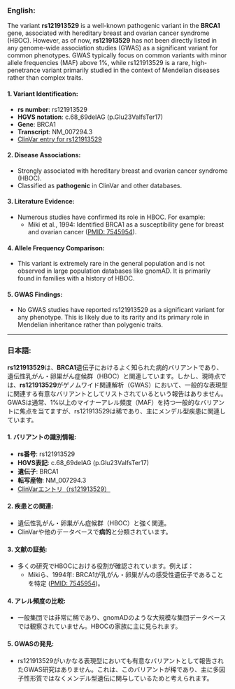 ### English:
The variant **rs121913529** is a well-known pathogenic variant in the **BRCA1** gene, associated with hereditary breast and ovarian cancer syndrome (HBOC). However, as of now, **rs121913529** has not been directly listed in any genome-wide association studies (GWAS) as a significant variant for common phenotypes. GWAS typically focus on common variants with minor allele frequencies (MAF) above 1%, while rs121913529 is a rare, high-penetrance variant primarily studied in the context of Mendelian diseases rather than complex traits.

#### 1. Variant Identification:
- **rs number**: rs121913529
- **HGVS notation**: c.68_69delAG (p.Glu23ValfsTer17)
- **Gene**: BRCA1
- **Transcript**: NM_007294.3
- [ClinVar entry for rs121913529](https://www.ncbi.nlm.nih.gov/clinvar/variation/17661/)

#### 2. Disease Associations:
- Strongly associated with hereditary breast and ovarian cancer syndrome (HBOC).
- Classified as **pathogenic** in ClinVar and other databases.

#### 3. Literature Evidence:
- Numerous studies have confirmed its role in HBOC. For example:
  - Miki et al., 1994: Identified BRCA1 as a susceptibility gene for breast and ovarian cancer ([PMID: 7545954](https://pubmed.ncbi.nlm.nih.gov/7545954/)).

#### 4. Allele Frequency Comparison:
- This variant is extremely rare in the general population and is not observed in large population databases like gnomAD. It is primarily found in families with a history of HBOC.

#### 5. GWAS Findings:
- No GWAS studies have reported rs121913529 as a significant variant for any phenotype. This is likely due to its rarity and its primary role in Mendelian inheritance rather than polygenic traits.

---

### 日本語:
**rs121913529**は、**BRCA1**遺伝子におけるよく知られた病的バリアントであり、遺伝性乳がん・卵巣がん症候群（HBOC）と関連しています。しかし、現時点では、**rs121913529**がゲノムワイド関連解析（GWAS）において、一般的な表現型に関連する有意なバリアントとしてリストされているという報告はありません。GWASは通常、1%以上のマイナーアレル頻度（MAF）を持つ一般的なバリアントに焦点を当てますが、rs121913529は稀であり、主にメンデル型疾患に関連しています。

#### 1. バリアントの識別情報:
- **rs番号**: rs121913529
- **HGVS表記**: c.68_69delAG (p.Glu23ValfsTer17)
- **遺伝子**: BRCA1
- **転写産物**: NM_007294.3
- [ClinVarエントリ（rs121913529）](https://www.ncbi.nlm.nih.gov/clinvar/variation/17661/)

#### 2. 疾患との関連:
- 遺伝性乳がん・卵巣がん症候群（HBOC）と強く関連。
- ClinVarや他のデータベースで**病的**と分類されています。

#### 3. 文献の証拠:
- 多くの研究でHBOCにおける役割が確認されています。例えば：
  - Mikiら、1994年: BRCA1が乳がん・卵巣がんの感受性遺伝子であることを特定 ([PMID: 7545954](https://pubmed.ncbi.nlm.nih.gov/7545954/))。

#### 4. アレル頻度の比較:
- 一般集団では非常に稀であり、gnomADのような大規模な集団データベースでは観察されていません。HBOCの家族に主に見られます。

#### 5. GWASの発見:
- rs121913529がいかなる表現型においても有意なバリアントとして報告されたGWAS研究はありません。これは、このバリアントが稀であり、主に多因子性形質ではなくメンデル型遺伝に関与しているためと考えられます。